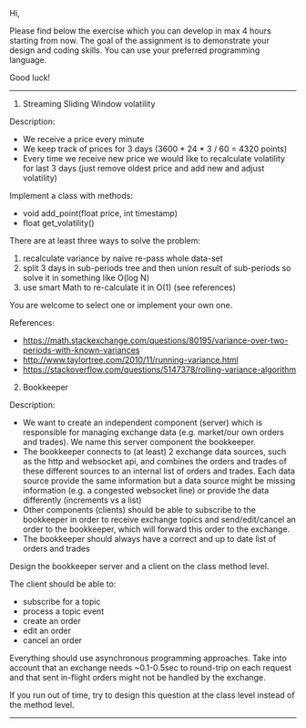 Hi,

Please find below the exercise which you can develop in max 4 hours starting from now. The goal of the assignment is to demonstrate your design and coding skills. You can use your preferred programming language.

Good luck!

***************

1) Streaming Sliding Window volatility

Description:
- We receive a price every minute
- We keep track of prices for 3 days (3600 * 24 * 3 / 60 = 4320 points)
- Every time we receive new price we would like to recalculate volatility for last 3 days (just remove oldest price and add new and adjust volatility)

Implement a class with methods:
- void add_point(float price, int timestamp)
- float get_volatility()

There are at least three ways to solve the problem:
1) recalculate variance by naive re-pass whole data-set
2) split 3 days in sub-periods tree and then union result of sub-periods so solve it in something like O(log N)
3) use smart Math to re-calculate it in O(1) (see references)

You are welcome to select one or implement your own one.

References:
- https://math.stackexchange.com/questions/80195/variance-over-two-periods-with-known-variances
- http://www.taylortree.com/2010/11/running-variance.html
- https://stackoverflow.com/questions/5147378/rolling-variance-algorithm

2) Bookkeeper

Description:
- We want to create an independent component (server) which is responsible for managing exchange data (e.g. market/our own orders and trades). We name this server component the bookkeeper.
- The bookkeeper connects to (at least) 2 exchange data sources, such as the http and websocket api, and combines the orders and trades of these different sources to an internal list of orders and trades. Each data source provide the same information but a data source might be missing information (e.g. a congested websocket line) or provide the data differently (increments vs a list)
- Other components (clients) should be able to subscribe to the bookkeeper in order to receive exchange topics and send/edit/cancel an order to the bookkeeper, which will forward this order to the exchange.
- The bookkeeper should always have a correct and up to date list of orders and trades

Design the bookkeeper server and a client on the class method level.

The client should be able to:
- subscribe for a topic
- process a topic event
- create an order
- edit an order
- cancel an order

Everything should use asynchronous programming approaches. Take into account that an exchange needs ~0.1-0.5sec to round-trip on each request and that sent in-flight orders might not be handled by the exchange.

If you run out of time, try to design this question at the class level instead of the method level.

***************
